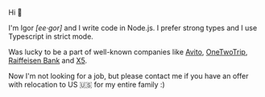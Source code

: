 Hi 👋

I'm Igor *[ee·gor]* and I write code in Node.js. I prefer strong types and I use Typescript in strict mode.

Was lucky to be a part of well-known companies like [Avito](https://www.avito.ru "The biggest classified in the world"), [OneTwoTrip](https://www.onetwotrip.com/en-us/ "Hotel search engine"), [Raiffeisen Bank](https://www.raiffeisen.ru/en/) and [X5](https://www.x5.ru/en/ "Top-3 grocery delivery service").

Now I'm not looking for a job, but please contact me if you have an offer with relocation to US 🇺🇸 for my entire family :)
